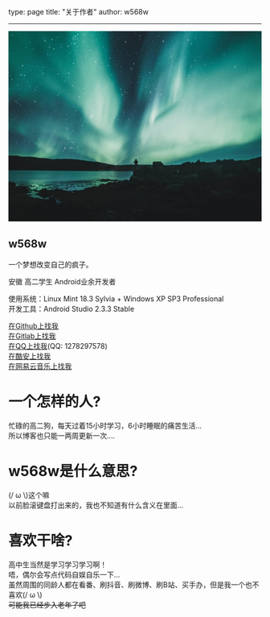 ﻿type: page
title: "关于作者"
author: w568w

---
![Photo by Luke Stackpoole on Unsplash](images/luke-stackpoole-540158-unsplash.jpg)

## w568w

一个梦想改变自己的疯子。  

安徽 高二学生 Android业余开发者  

使用系统：Linux Mint 18.3 Sylvia + Windows XP SP3 Professional  
开发工具：Android Studio 2.3.3 Stable  

  
[在Github上找我](https://github.com/w568w/)   
[在Gitlab上找我](https://gitlab.com/w568w)  
[在QQ上找我](http://wpa.qq.com/msgrd?V=1&Uin=1278297578&Site=ioshenmue&Menu=yes)(QQ: 1278297578)  
[在酷安上找我](https://www.coolapk.com/n/w568w)  
[在网易云音乐上找我](https://music.163.com/#/user/home?id=322083123)  

# 一个怎样的人?
忙碌的高二狗，每天过着15小时学习，6小时睡眠的痛苦生活...  
所以博客也只能一两周更新一次....
# w568w是什么意思?
(/ ω \\)这个嘛  
以前脸滚键盘打出来的，我也不知道有什么含义在里面...
# 喜欢干啥?
高中生当然是学习学习学习啊！  
唔，偶尔会写点代码自娱自乐一下...  
虽然周围的同龄人都在看番、刷抖音、刷微博、刷B站、买手办，但是我一个也不喜欢(/ ω \\)  
~~可能我已经步入老年了吧~~
